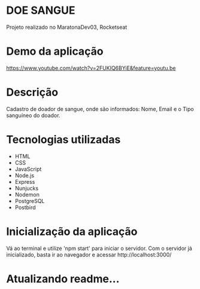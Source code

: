 # DOE SANGUE
Projeto realizado no MaratonaDev03, Rocketseat

# Demo da aplicação
https://www.youtube.com/watch?v=2FUKIQ6BYiE&feature=youtu.be

# Descrição
Cadastro de doador de sangue, onde são informados: Nome, Email e o Tipo sanguíneo do doador.

# Tecnologias utilizadas
- HTML
- CSS
- JavaScript
- Node.js
- Express
- Nunjucks
- Nodemon
- PostgreSQL
- Postbird

# Inicialização da aplicação
  Vá ao terminal e utilize 'npm start' para iniciar o servidor. Com o servidor já inicializado, basta ir ao navegador e acessar http://localhost:3000/

# Atualizando readme...
